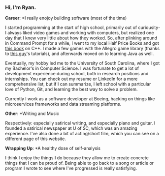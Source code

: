 ### Hi, I'm Ryan.

**Career**: *I really enojoy building software (most of the time) 

I started programming at the start of high school, primarily out of curiousity- I always liked video games and working with computers, but realized one day that I knew very little about how they worked. So, after plinking around in Command Prompt for a while, I went to my local Half Price Books and got [this book](https://www.amazon.com/Without-Fear-Beginners-Guide-Makes/dp/0134314301) on C++. I made a few games with the Allegro game library (thanks to [this guy](https://twitter.com/mikegeig?lang=en)'s tutorials), and afterwards moved on to learning Java as well.

Eventually, my hobby led me to the University of South Carolina, where I got my Bachelor's in Computer Science. I was fortunate to get a lot of development experience during school, both in research positions and internships. You can check out my resume or LinkedIn for a more comprehensive list, but if I can summarize, I left school with a particular love of Python, Git, and learning the best way to solve a problem.

Currently I work as a software developer at Boeing, hacking on things like microservices frameworks and data streaming platforms.

**Other**: *Writing and Music

Respectively: especially satirical writing, and especially piano and guitar. I founded a satirical newspaper at U of SC, which was an amazing experience. I've also done a bit of acting/short film, which you can see on a different page of this website.

**Wrapping Up**: *A healthy dose of self-analysis 

I think I enjoy the things I do because they allow me to create concrete things that I can be proud of. Being able to go back to a song or article or program I wrote to see where I've progressed is really satisfying.
